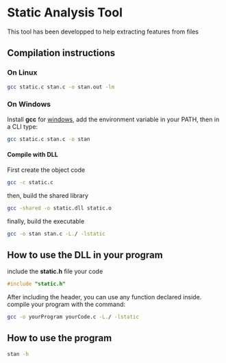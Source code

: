 # Static Analysis Tool
This tool has been developped to help extracting features from files
## Compilation instructions
### On Linux
```sh
gcc static.c stan.c -o stan.out -lm
```
### On Windows
Install **gcc** for [windows](https://sourceforge.net/projects/mingw/), add the environment variable in your PATH, then in a CLI type: <br> 
```sh
gcc static.c stan.c -o stan
```
#### Compile with DLL
First create the object code <br>
```sh
gcc -c static.c
```
then, build the shared library <br>
```sh
gcc -shared -o static.dll static.o
```
finally, build the executable <br>
```sh
gcc -o stan stan.c -L./ -lstatic
```
## How to use the DLL in your program
include the **static.h** file your code <br>
```C
#include "static.h"
```
After including the header, you can use any function declared inside. <br>
compile your program with the command: <br>
```sh
gcc -o yourProgram yourCode.c -L./ -lstatic 
```
## How to use the program
```sh
stan -h
```
